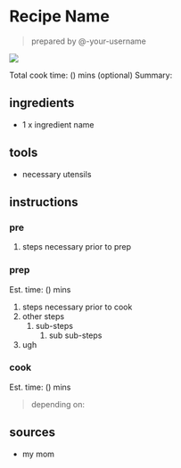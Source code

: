 # Recipe Name

> prepared by @-your-username

![](../images/recipe-name.jpg)

Total cook time: () mins
(optional) Summary:

## ingredients

* 1 x ingredient name

## tools

* necessary utensils

## instructions

### pre

1. steps necessary prior to prep

### prep

Est. time: () mins

1. steps necessary prior to cook
1. other steps
    1. sub-steps
        1. sub sub-steps
1. ugh

### cook

Est. time: () mins
> depending on:

## sources

* my mom
